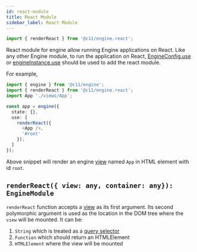 ```yaml
---
id: react-module
title: React Module
sidebar_label: React Module
---
```


```ts
import { renderReact } from '@c11/engine.react';
```

React module for engine allow running Engine applications on React. Like any
other Engine module, to run the application on React,
[EngineConfig.use](/docs/api/engine#use-enginemodule) or
[engineInstance.use](/docs/api/engine#appusemodule-enginemodule-void) should be
used to add the react module.

For example,

```ts
import { engine } from '@c11/engine';
import { renderReact } from '@c11/engine.react';
import App './views/App';

const app = engine({
  state: {},
  use: [
    renderReact({
      <App />,
      '#root'
    });
  ]
});
```

Above snippet will render an engine [view](/docs/api/view) named `App` in HTML
element with id `root`.

## `renderReact({ view: any, container: any}): EngineModule`

`renderReact` function accepts a [view](/docs/api/view) as its first argument.
Its second polymorphic argument is used as the location in the DOM tree where
the `view` will be mounted. It can be:
1. `String` which is treated as a [query
   selector](https://developer.mozilla.org/en-US/docs/Web/API/Document/querySelector)
2. `Function` which should return an HTMLElement
3. `HTMLElement` where the view will be mounted
